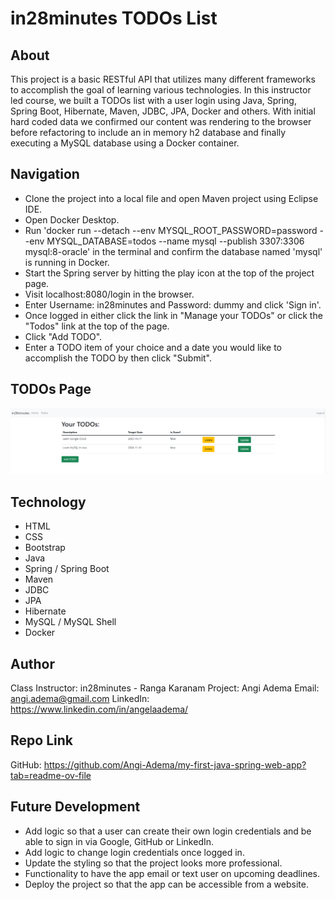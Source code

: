 # in28minutes TODOs List

## About

This project is a basic RESTful API that utilizes many different frameworks to accomplish the goal of learning various technologies. In this instructor led course, we built a TODOs list with a user login using Java, 
Spring, Spring Boot, Hibernate, Maven, JDBC, JPA, Docker and others. With initial hard coded data we confirmed our content was rendering to the browser before refactoring to include an in memory h2 database and
finally executing a MySQL database using a Docker container.

## Navigation

- Clone the project into a local file and open Maven project using Eclipse IDE.
- Open Docker Desktop.
- Run 'docker run --detach --env MYSQL_ROOT_PASSWORD=password --env MYSQL_DATABASE=todos --name mysql --publish 3307:3306 mysql:8-oracle' in the terminal and confirm the database named 'mysql' is running in Docker.
- Start the Spring server by hitting the play icon at the top of the project page.
- Visit localhost:8080/login in the browser.
- Enter Username: in28minutes and Password: dummy and click 'Sign in'.
- Once logged in either click the link in "Manage your TODOs" or click the "Todos" link at the top of the page. 
- Click "Add TODO".
- Enter a TODO item of your choice and a date you would like to accomplish the TODO by then click "Submit".

## TODOs Page

![TODOs-page-screenshot](./images/TodosScreenShot.png)

## Technology

- HTML
- CSS
- Bootstrap
- Java
- Spring / Spring Boot
- Maven
- JDBC
- JPA
- Hibernate
- MySQL / MySQL Shell
- Docker

## Author

Class Instructor: in28minutes - Ranga Karanam
Project: Angi Adema
Email: angi.adema@gmail.com
LinkedIn: https://www.linkedin.com/in/angelaadema/

## Repo Link

GitHub: https://github.com/Angi-Adema/my-first-java-spring-web-app?tab=readme-ov-file

## Future Development

- Add logic so that a user can create their own login credentials and be able to sign in via Google, GitHub or LinkedIn.
- Add logic to change login credentials once logged in.
- Update the styling so that the project looks more professional.
- Functionality to have the app email or text user on upcoming deadlines.
- Deploy the project so that the app can be accessible from a website.